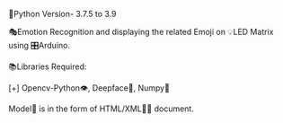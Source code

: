 🐍Python Version- 3.7.5 to 3.9

🎭Emotion Recognition and displaying the related Emoji on 💡LED Matrix using 🎛Arduino.

📚Libraries Required:

[+] Opencv-Python👁, Deepface👾, Numpy🔢

Model🧱 is in the form of HTML/XML👩‍💻 document.
